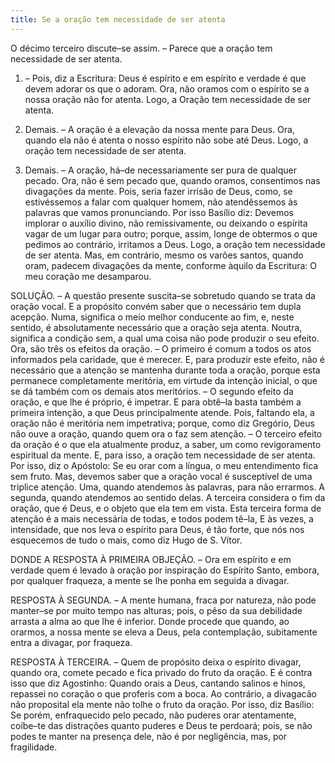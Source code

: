 ```yaml
---
title: Se a oração tem necessidade de ser atenta
---
```


O décimo terceiro discute–se assim. – Parece que a oração tem necessidade de ser atenta.  

1. – Pois, diz a Escritura: Deus é espírito e em espírito e verdade é que devem adorar os que o adoram. Ora, não oramos com o espírito se a nossa oração não for atenta. Logo, a Oração tem necessidade de ser atenta.  

2. Demais. – A oração é a elevação da nossa mente para Deus. Ora, quando ela não é atenta o nosso espírito não sobe até Deus. Logo, a oração tem necessidade de ser atenta.  

3. Demais. – A oração, há–de necessariamente ser pura de qualquer pecado. Ora, não é sem pecado que, quando oramos, consentimos nas divagações da mente. Pois, seria fazer irrisão de Deus, como, se estivéssemos a falar com qualquer homem, não atendêssemos às palavras que vamos pronunciando. Por isso Basílio diz: Devemos implorar o auxílio divino, não remissivamente, ou deixando o espírita vagar de um lugar para outro; porque, assim, longe de obtermos o que pedimos ao contrário, irritamos a Deus. Logo, a oração tem necessidade de ser atenta.  Mas, em contrário, mesmo os varões santos, quando oram, padecem divagações da mente, conforme àquilo da Escritura: O meu coração me desamparou.  

SOLUÇÃO. – A questão presente suscita–se sobretudo quando se trata da oração vocal. E a propósito convém saber que o necessário tem dupla acepção. Numa, significa o meio melhor conducente ao fim, e, neste sentido, é absolutamente necessário que a oração seja atenta. Noutra, significa a condição sem, a qual uma coisa não pode produzir o seu efeito.  Ora, são três os efeitos da oração. – O primeiro é comum a todos os atos informados pela caridade, que é merecer. E, para produzir este efeito, não é necessário que a atenção se mantenha durante toda a oração, porque esta permanece completamente meritória, em virtude da intenção inicial, o que se dá também com os demais atos meritórios. – O segundo efeito da oração, e que lhe é próprio, é impetrar. E para obtê–la basta também a primeira intenção, a que Deus principalmente atende. Pois, faltando ela, a oração não é meritória nem impetrativa; porque, como diz Gregório, Deus não ouve a oração, quando quem ora o faz sem atenção. – O terceiro efeito da oração é o que ela atualmente produz, a saber, um como revigoramento espiritual da mente. E, para isso, a oração tem necessidade de ser atenta. Por isso, diz o Apóstolo: Se eu orar com a língua, o meu entendimento fica sem fruto.  Mas, devemos saber que a oração vocal é susceptível de uma triplice atenção. Uma, quando atendemos às palavras, para não errarmos. A segunda, quando atendemos ao sentido delas. A terceira considera o fim da oração, que é Deus, e o objeto que ela tem em vista. Esta terceira forma de atenção é a mais necessária de todas, e todos podem tê–la, E às vezes, a intensidade, que nos leva o espírito para Deus, é tão forte, que nós nos esquecemos de tudo o mais, como diz Hugo de S. Vítor.  

DONDE A RESPOSTA À PRIMEIRA OBJEÇÃO. – Ora em espírito e em verdade quem é levado à oração por inspiração do Espírito Santo, embora, por qualquer fraqueza, a mente se lhe ponha em seguida a divagar.  

RESPOSTA À SEGUNDA. – A mente humana, fraca por natureza, não pode manter–se por muito tempo nas alturas; pois, o pêso da sua debilidade arrasta a alma ao que lhe é inferior. Donde procede que quando, ao orarmos, a nossa mente se eleva a Deus, pela contemplação, subitamente entra a divagar, por fraqueza.  

RESPOSTA À TERCEIRA. – Quem de propósito deixa o espírito divagar, quando ora, comete pecado e fica privado do fruto da oração. E é contra isso que diz Agostinho: Quando orais a Deus, cantando salinos e hinos, repassei no coração o que proferis com a boca. Ao contrário, a divagacão não proposital ela mente não tolhe o fruto da oração. Por isso, diz Basílio: Se porém, enfraquecido pelo pecado, não puderes orar atentamente, coíbe–te das distrações quanto puderes e Deus te perdoará; pois, se não podes te manter na presença dele, não é por negligência, mas, por fragilidade.
